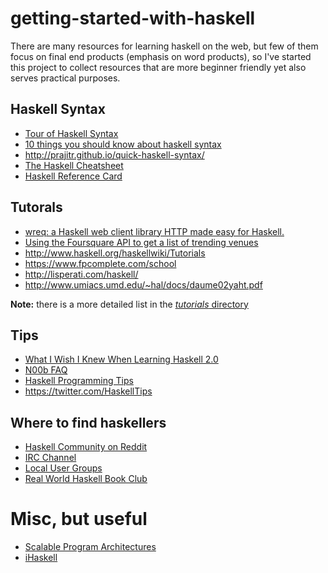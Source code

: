 getting-started-with-haskell
============================

There are many resources for learning haskell on the web, but few of them focus on final end products (emphasis on word products), so I've started this project to collect resources that are more beginner friendly yet also serves practical purposes.


## Haskell Syntax

* [Tour of Haskell Syntax](http://www.cs.utep.edu/cheon/cs3360/pages/haskell-syntax.html)
* [10 things you should know about haskell syntax](https://www.fpcomplete.com/blog/2012/09/ten-things-you-should-know-about-haskell-syntax)
* http://prajitr.github.io/quick-haskell-syntax/
* [The Haskell Cheatsheet](http://cheatsheet.codeslower.com/)
* [Haskell Reference Card](http://www.haskell.org/haskellwiki/Reference_card)

## Tutorals

* [wreq: a Haskell web client library HTTP made easy for Haskell.](http://www.serpentine.com/wreq/)
* [Using the Foursquare API to get a list of trending venues](https://www.fpcomplete.com/school/to-infinity-and-beyond/pick-of-the-week/foursquare-api-example)
* http://www.haskell.org/haskellwiki/Tutorials
* https://www.fpcomplete.com/school
* http://lisperati.com/haskell/
* http://www.umiacs.umd.edu/~hal/docs/daume02yaht.pdf

**Note:** there is a more detailed list in the [*tutorials* directory](https://github.com/katychuang/getting-started-with-haskell/tree/master/examples)

## Tips

* [What I Wish I Knew When Learning Haskell 2.0](http://dev.stephendiehl.com/hask/)
* [N00b FAQ](http://echo.rsmw.net/n00bfaq.html)
* [Haskell Programming Tips](http://www.haskell.org/haskellwiki/Haskell_programming_tips)
* https://twitter.com/HaskellTips

## Where to find haskellers

* [Haskell Community on Reddit](http://www.reddit.com/r/haskell/)
* [IRC Channel](http://www.haskell.org/haskellwiki/IRC_channel)
* [Local User Groups](http://www.haskell.org/haskellwiki/User_groups)
* [Real World Haskell Book Club](https://groups.google.com/forum/#!forum/real-world-haskell-book-club)

# Misc, but useful

* [Scalable Program Architectures](https://news.ycombinator.com/item?id=7586812)
* [iHaskell](http://gibiansky.github.io/IHaskell/)

